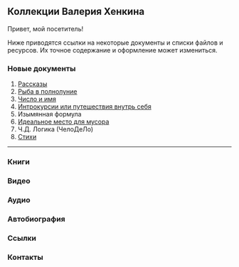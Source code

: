 ﻿## Коллекции Валерия Хенкина

Привет, мой посетитель!

Ниже приводятся ссылки на некоторые документы и списки файлов и ресурсов. 
Их точное содержание и оформление может измениться.

### Новые документы
1. [Рассказы](1-20.md)
2. [Рыба в полнолуние](21-40.md)
3. [Число и имя](41-61.md)
4. [Интрокурсии или путешествия внутрь себя](62-81.md)
5. Изымянная формула
6. [Идеальное место для мусора](180-188.md)
7. Ч.Д. Логика (ЧелоДеЛо)
8. [Стихи](99.md)

---

### Книги
### Видео
### Аудио
### Автобиография
### Ссылки
### Контакты

